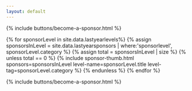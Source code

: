 ```yaml
---
layout: default
---
```

<div class="mt-24 mb-4">
{% include buttons/become-a-sponsor.html %}
</div>

<main class="row">

{% for sponsorLevel in site.data.lastyearlevels%}
{% assign sponsorsInLevel = site.data.lastyearsponsors | where:'sponsorlevel', sponsorLevel.category %}
{% assign total = sponsorsInLevel | size %}
{% unless total == 0 %}
{% include sponsor-thumb.html sponsors=sponsorsInLevel level-name=sponsorLevel.title level-tag=sponsorLevel.category %}
{% endunless %}
{% endfor %}
</main>

<div class="mt-4 mb-16">
{% include buttons/become-a-sponsor.html %}
</div>
